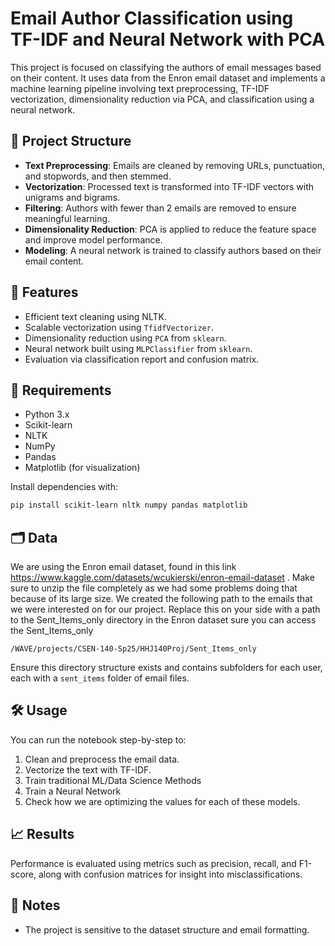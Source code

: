 # Email Author Classification using TF-IDF and Neural Network with PCA

This project is focused on classifying the authors of email messages based on their content. It uses data from the Enron email dataset and implements a machine learning pipeline involving text preprocessing, TF-IDF vectorization, dimensionality reduction via PCA, and classification using a neural network.

## 📁 Project Structure

- **Text Preprocessing**: Emails are cleaned by removing URLs, punctuation, and stopwords, and then stemmed.
- **Vectorization**: Processed text is transformed into TF-IDF vectors with unigrams and bigrams.
- **Filtering**: Authors with fewer than 2 emails are removed to ensure meaningful learning.
- **Dimensionality Reduction**: PCA is applied to reduce the feature space and improve model performance.
- **Modeling**: A neural network is trained to classify authors based on their email content.

## 🚀 Features

- Efficient text cleaning using NLTK.
- Scalable vectorization using `TfidfVectorizer`.
- Dimensionality reduction using `PCA` from `sklearn`.
- Neural network built using `MLPClassifier` from `sklearn`.
- Evaluation via classification report and confusion matrix.

## 🧪 Requirements

- Python 3.x
- Scikit-learn
- NLTK
- NumPy
- Pandas
- Matplotlib (for visualization)

Install dependencies with:

```bash
pip install scikit-learn nltk numpy pandas matplotlib
```

## 🗂️ Data
We are using the Enron email dataset, found in this link https://www.kaggle.com/datasets/wcukierski/enron-email-dataset . Make sure to 
unzip the file completely as we had some problems doing that because of its large size.
We created the following path to the emails that we were interested on for our project. 
Replace this on your side with a path to the Sent_Items_only directory in the Enron dataset sure you can access the Sent_Items_only
```
/WAVE/projects/CSEN-140-Sp25/HHJ140Proj/Sent_Items_only
```
Ensure this directory structure exists and contains subfolders for each user, each with a `sent_items` folder of email files.

## 🛠️ Usage

You can run the notebook step-by-step to:

1. Clean and preprocess the email data.
2. Vectorize the text with TF-IDF.
3. Train traditional ML/Data Science Methods
4. Train a Neural Network
5. Check how we are optimizing the values for each of these models.

## 📈 Results

Performance is evaluated using metrics such as precision, recall, and F1-score, along with confusion matrices for insight into misclassifications.

## 📌 Notes

- The project is sensitive to the dataset structure and email formatting.
